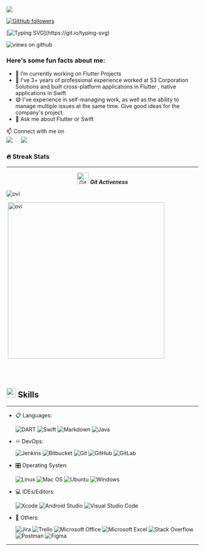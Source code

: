 <img src="https://profile-counter.glitch.me/vanhoangg/count.svg">

[![GitHub followers](https://img.shields.io/github/followers/vanhoangg.svg?style=social&label=Followers)](https://github.com/vanhoangg?tab=followers)

[![Typing SVG](https://readme-typing-svg.herokuapp.com?font=Architects+Daughter&color=7AF79A&size=30&lines=Hey!+I'm+Hoang!;I'm+a+Mobile+Developer...!)](https://git.io/typing-svg)

<img src="https://komarev.com/ghpvc/?username=vanhoangg&label=Views&color=brightgreen&style=flat-square" alt="views on github" />

<h3> Here's some fun facts about me: </h3>

- 🔭 I’m currently working on Flutter Projects <br>
- 🌱 I've 3+ years of professional experience worked at S3 Corporation Solutions and built cross-platform applications in Flutter , native applications in Swift
- 😄 I've experience in self-managing work, as well as the ability to manage multiple issues at the same time. Give good ideas for the company's project.
- 💬 Ask me about Flutter or Swift

<p>📫 Connect with me on
 
<br>	
<a target="_blank" href="https://www.linkedin.com/in/dinhvanhoang/"><img src="https://img.shields.io/badge/-LinkedIn-0077B5?style=for-the-badge&logo=Linkedin&logoColor=white"></img></a>
&emsp;
<a target="_blank" href="mailto:dinhvan.hoang100599@gmail.com"
><img src="https://img.shields.io/badge/-Gmail-D14836?style=for-the-badge&logo=Gmail&logoColor=white"></img></a>

<br>
</p>


### 🔥 Streak Stats

<hr>
<p align="center">
 <img src="https://media.giphy.com/media/W5eoZHPpUx9sapR0eu/giphy.gif" width="30px" alt="Git"/>&nbsp;<i><b>Git Activeness</b></i></p>
 
<p><img align="center" src="https://github-readme-stats.vercel.app/api/top-langs?username=vanhoangg&show_icons=true&locale=en&layout=compact&theme=gruvbox" alt="ovi" /></p>
<p>&nbsp;<img align="center" src="https://github-readme-stats.vercel.app/api?username=vanhoangg&show_icons=true&locale=en&theme=gruvbox" alt="ovi" width="410" /></p>
<br><br>



## <img src="https://media2.giphy.com/media/QssGEmpkyEOhBCb7e1/giphy.gif?cid=ecf05e47a0n3gi1bfqntqmob8g9aid1oyj2wr3ds3mg700bl&rid=giphy.gif" width ="25"><b> Skills</b>


<hr>

<p align="center"> 

  - 📋 Languages:
  
    ![DART](https://img.shields.io/badge/Dart-0175C2?style=for-the-badge&logo=dart&logoColor=white)
    ![Swift](https://img.shields.io/badge/Swift-FFD43B?style=for-the-badge&logo=swift&logoColor=orange)
    ![Markdown](https://img.shields.io/badge/markdown-%23000000.svg?style=for-the-badge&logo=markdown&logoColor=white)
    ![Java](https://img.shields.io/badge/Java-ED8B00?style=for-the-badge&logo=java&logoColor=white)

  - ♾️ DevOps:
  
    ![Jenkins](https://img.shields.io/badge/jenkins-%232C5263.svg?style=for-the-badge&logo=jenkins&logoColor=white)
    ![Bitbucket](https://img.shields.io/badge/bitbucket-%230047B3.svg?style=for-the-badge&logo=bitbucket&logoColor=white)
    ![Git](https://img.shields.io/badge/git-%23F05033.svg?style=for-the-badge&logo=git&logoColor=white)
    ![GitHub](https://img.shields.io/badge/github-%23121011.svg?style=for-the-badge&logo=github&logoColor=white)
    ![GitLab](https://img.shields.io/badge/gitlab-%23181717.svg?style=for-the-badge&logo=gitlab&logoColor=white)

  - 🎛️ Operating Systen:

    ![Linux](https://img.shields.io/badge/Linux-FCC624?style=for-the-badge&logo=linux&logoColor=black)
    ![Mac OS](https://img.shields.io/badge/mac%20os-000000?style=for-the-badge&logo=macos&logoColor=F0F0F0)
    ![Ubuntu](https://img.shields.io/badge/Ubuntu-E95420?style=for-the-badge&logo=ubuntu&logoColor=white)
    ![Windows](https://img.shields.io/badge/Windows-0078D6?style=for-the-badge&logo=windows&logoColor=white)

- 💻 IDEs/Editors:

    ![Xcode](https://img.shields.io/badge/Xcode-%2366595C.svg?style=for-the-badge&logo=Xcode&logoColor=blue)
    ![Android Studio](https://img.shields.io/badge/android%20studio-%23FA0F00.svg?style=for-the-badge&logo=androidstudio&logoColor=green)
    ![Visual Studio Code](https://img.shields.io/badge/Visual%20Studio%20Code-0078d7.svg?style=for-the-badge&logo=visual-studio-code&logoColor=white)
  
- 🥅 Others:

    ![Jira](https://img.shields.io/badge/jira-%230A0FFF.svg?style=for-the-badge&logo=jira&logoColor=white)
    ![Trello](https://img.shields.io/badge/Trello-%23026AA7.svg?style=for-the-badge&logo=Trello&logoColor=white)
    ![Microsoft Office](https://img.shields.io/badge/Microsoft_Office-D83B01?style=for-the-badge&logo=microsoft-office&logoColor=white)
    ![Microsoft Excel](https://img.shields.io/badge/Microsoft_Excel-217346?style=for-the-badge&logo=microsoft-excel&logoColor=white)
    ![Stack Overflow](https://img.shields.io/badge/Stack%20Overflow-FE7A16?style=for-the-badge&logo=stack-overflow&logoColor=white)
    ![Postman](https://img.shields.io/badge/Postman-FF6C37?style=for-the-badge&logo=Postman&logoColor=white)
    ![Figma](https://img.shields.io/badge/Figma-F24E1E?style=for-the-badge&logo=figma&logoColor=white)

</p>


<!-- ## <img src="https://media2.giphy.com/media/QssGEmpkyEOhBCb7e1/giphy.gif?cid=ecf05e47a0n3gi1bfqntqmob8g9aid1oyj2wr3ds3mg700bl&rid=giphy.gif" width ="25"><b> Git profile Trophies</b>
<hr>
<img src="https://github-profile-trophy.vercel.app/?username=vanhoangg&theme=gruvbox" />


<br/> -->

------

